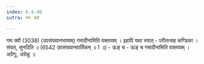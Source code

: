 ```yaml
---
index: 6.4.40
sutra: गमः क्वौ

---
```

गमः क्वौ (3038) (उपसंख्यानभाष्यम्) गमादीनामिति वक्तव्यम् । इहापि यथा स्यात् -  परीतत्सह कण्डिका । संयत्, सुनदिति ॥ (6542 उपसंख्यानवार्तिकम् ॥ 1 ॥) - ऊङ् च - ऊङ् च गमादीनामिति वक्तव्यम् । अग्रेगूः, अग्रेभ्रूः ॥